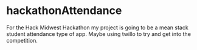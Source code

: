 # hackathonAttendance
For the Hack Midwest Hackathon my project is going to be a mean stack student attendance type of app.  Maybe using twillo to try and get into the competition.
